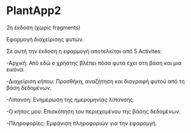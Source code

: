 # PlantApp2
2η έκδοση (χωρίς fragments)


Εφαρμογή διαχείρισης φυτών.

Σε αυτή την έκδοση η εφαρμογή αποτελείται από 5 Activites:

-Αρχική: Από εδώ ο χρήστης βλέπει πόσα φυτά έχει στη βάση και μια εικόνα.

-Διαχείριση κήπου: Προσθήκη, αναζήτηση και διαγραφή φυτού από τη βάση δεδομένων.

-Λίπανση: Ενημέρωση της ημερομηνίας λίπανσης.

-Ο κήπος μου: Επισκόπηση του περιεχομένου της βάσης δεδομένων.

-Πληροφορίες: Εμφάνιση πληροφοριών για την εφαρομγή.


